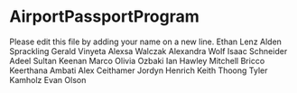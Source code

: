# AirportPassportProgram

Please edit this file by adding your name on a new line.
Ethan Lenz
Alden Sprackling
Gerald Vinyeta
Alexsa Walczak
Alexandra Wolf
Isaac Schneider
Adeel Sultan
Keenan Marco
Olivia Ozbaki
Ian Hawley
Mitchell Bricco
Keerthana Ambati
Alex Ceithamer
Jordyn Henrich
Keith Thoong
Tyler Kamholz
Evan Olson
